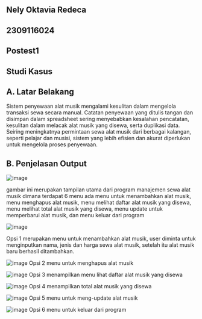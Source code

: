 ## Nely Oktavia Redeca
## 2309116024
## Postest1
## Studi Kasus 

## A. Latar Belakang
Sistem penyewaan alat musik mengalami kesulitan dalam mengelola transaksi sewa secara manual. Catatan penyewaan yang ditulis tangan dan disimpan dalam spreadsheet sering menyebabkan kesalahan pencatatan, kesulitan dalam melacak alat musik yang disewa, serta duplikasi data. Seiring meningkatnya permintaan sewa alat musik dari berbagai kalangan, seperti pelajar dan musisi, sistem yang lebih efisien dan akurat diperlukan untuk mengelola proses penyewaan.
## B. Penjelasan Output

![image](https://github.com/user-attachments/assets/202452d5-91e0-40c9-916d-e0057ae2f101)

gambar ini merupakan tampilan utama dari program manajemen sewa alat musik dimana terdapat 6 menu ada menu untuk menambahkan alat musik, menu menghapus alat musik, menu melihat daftar alat musik yang disewa, menu melihat total alat musik yang disewa, menu update untuk memperbarui alat musik, dan menu keluar dari program

![image](https://github.com/user-attachments/assets/30128373-c783-4a7f-9d14-5f7297fc789f)

Opsi 1 merupakan menu untuk menambahkan alat musik, user diminta untuk menginputkan nama, jenis dan harga sewa alat musik, setelah itu alat musik baru berhasil ditambahkan.

![image](https://github.com/user-attachments/assets/71e39dd3-3eef-4e6d-8b0a-fb2d00c6d7a9)
Opsi 2  menu untuk menghapus alat musik

![image](https://github.com/user-attachments/assets/35deb35d-3a50-4f1c-ad48-986da5dc205f)
Opsi 3 menampilkan menu lihat daftar alat musik yang disewa

![image](https://github.com/user-attachments/assets/466cfc9f-c929-4a10-ae2d-c2599a46987f)
Opsi 4 menampilkan total alat musik yang disewa

![image](https://github.com/user-attachments/assets/7c459fac-b217-4985-8b42-b96c42fc1069)
Opsi 5 menu untuk meng-update alat musik

![image](https://github.com/user-attachments/assets/bab61575-db52-4271-bf85-b0b00da39b29)
Opsi 6 menu untuk keluar dari program




 

